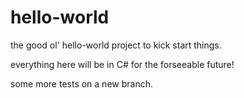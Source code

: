 # hello-world
the good ol' hello-world project to kick start things.

everything here will be in C#
  for the forseeable future!

  some more tests on a new branch.
